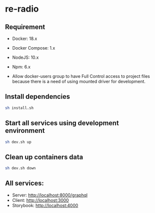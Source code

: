 # re-radio

## Requirement

* Docker: 18.x
* Docker Compose: 1.x
* NodeJS: 10.x
* Npm: 6.x

* Allow docker-users group to have Full Control access to project files because there is a need of using mounted driver for development.

## Install dependencies

```sh
sh install.sh
```

## Start all services using development environment

```sh
sh dev.sh up
```

## Clean up containers data

```sh
sh dev.sh down
```

## All services:

* Server: [http://localhost:8000/graphql](http://localhost:8000/graphql)
* Client: [http://localhost:3000](http://localhost:3000)
* Storybook: [http://localhost:4000](http://localhost:4000)
